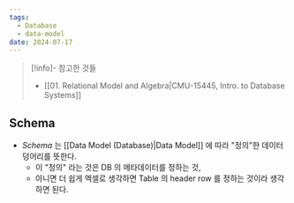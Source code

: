 ```yaml
---
tags:
  - Database
  - data-model
date: 2024-07-17
---
```

> [!info]- 참고한 것들
> - [[01. Relational Model and Algebra|CMU-15445, Intro. to Database Systems]]

## Schema

- *Schema* 는 [[Data Model (Database)|Data Model]] 에 따라 "정의"한 데이터 덩어리를 뜻한다.
	- 이 "정의" 라는 것은 DB 의 메타데이터를 정하는 것,
	- 아니면 더 쉽게 엑셀로 생각하면 Table 의 header row 를 정하는 것이라 생각하면 된다.